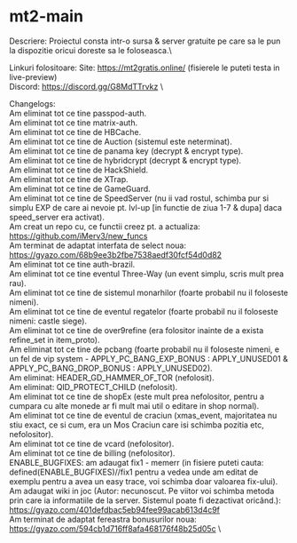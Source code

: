 # mt2-main
 
Descriere:
Proiectul consta intr-o sursa & server gratuite pe care sa le pun la dispozitie oricui doreste sa le foloseasca.\

Linkuri folositoare:
Site: https://mt2gratis.online/ (fisierele le puteti testa in live-preview)\
Discord: https://discord.gg/G8MdTTrvkz \

 
 Changelogs:\
 Am eliminat tot ce tine passpod-auth.\
 Am eliminat tot ce tine matrix-auth.\
 Am eliminat tot ce tine de HBCache.\
 Am eliminat tot ce tine de Auction (sistemul este neterminat).\
 Am eliminat tot ce tine de panama key (decrypt & encrypt type).\
 Am eliminat tot ce tine de hybridcrypt (decrypt & encrypt type).\
 Am eliminat tot ce tine de HackShield.\
 Am eliminat tot ce tine de XTrap.\
 Am eliminat tot ce tine de GameGuard.\
 Am eliminat tot ce tine de SpeedServer (nu ii vad rostul, schimba pur si simplu EXP de care ai nevoie pt. lvl-up [in functie de ziua 1-7 & dupa] daca speed_server era activat).\
 Am creat un repo cu, ce functii creez pt. a actualiza: https://github.com/iMerv3/new_funcs \
 Am terminat de adaptat interfata de select noua: https://gyazo.com/68b9ee3b2fbe7538aedf30fcf54d0d82 \
 Am eliminat tot ce tine auth-brazil.\
 Am eliminat tot ce tine eventul Three-Way (un event simplu, scris mult prea rau).\
 Am eliminat tot ce tine de sistemul monarhilor (foarte probabil nu il foloseste nimeni).\
 Am eliminat tot ce tine de eventul regatelor (foarte probabil nu il foloseste nimeni: castle siege).\
 Am eliminat tot ce tine de over9refine (era folositor inainte de a exista refine_set in item_proto).\
 Am eliminat tot ce tine de pcbang (foarte probabil nu il foloseste nimeni, e un fel de vip system - APPLY_PC_BANG_EXP_BONUS : APPLY_UNUSED01 & APPLY_PC_BANG_DROP_BONUS : APPLY_UNUSED02).\
 Am eliminat: HEADER_GD_HAMMER_OF_TOR (nefolosit).\
 Am eliminat: QID_PROTECT_CHILD (nefolosit).\
 Am eliminat tot ce tine de shopEx (este mult prea nefolositor, pentru a cumpara cu alte monede ar fi mult mai util o editare in shop normal). \
 Am eliminat tot ce tine de eventul de craciun (xmas_event, majoritatea nu stiu exact, ce si cum, era un Mos Craciun care isi schimba pozitia etc, nefolositor). \
 Am eliminat tot ce tine de vcard (nefolositor).\
 Am eliminat tot ce tine de billing (nefolositor).\
 ENABLE_BUGFIXES: am adaugat fix1 - memerr (in fisiere puteti cauta: defined(ENABLE_BUGFIXES)//fix1 pentru a vedea unde am editat de exemplu pentru a avea un easy trace, voi schimba doar valoarea fix-ului).\
 Am adaugat wiki in joc (Autor: necunoscut. Pe viitor voi schimba metoda prin care ia informatiile de la server. Sistemul poate fi dezactivat oricând.): https://gyazo.com/401defdbac5eb94fee99acab613d4c9f \
 Am terminat de adaptat fereastra bonusurilor noua: https://gyazo.com/594cb1d716ff8afa468176f48b25d05c \
